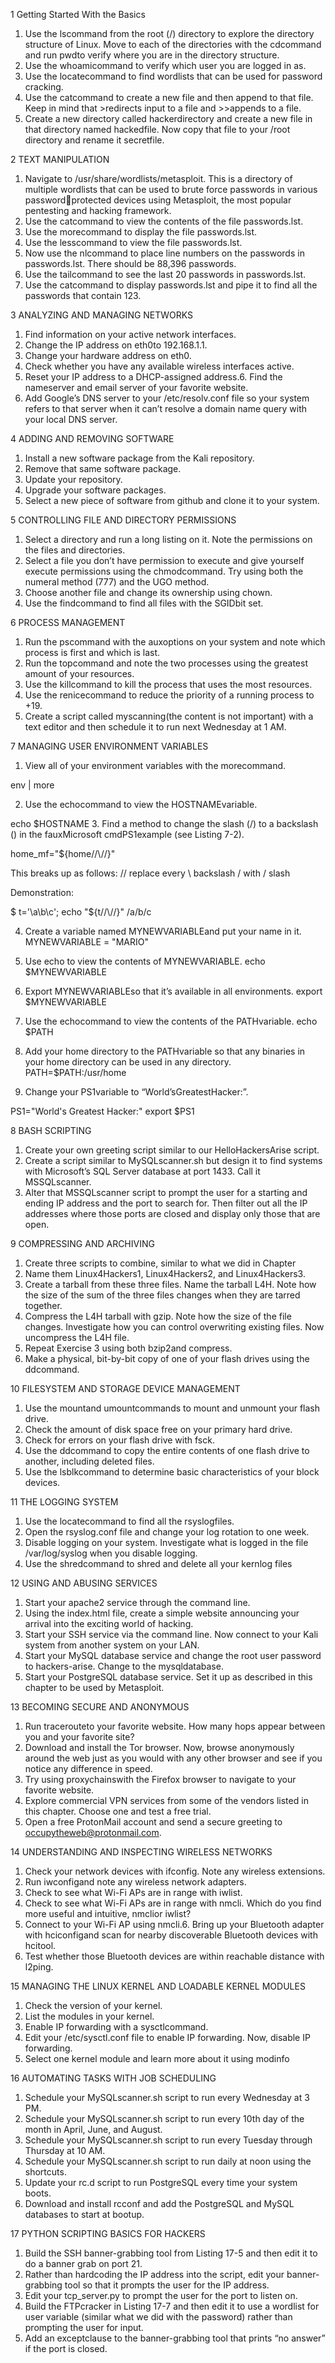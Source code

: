 1 Getting Started With the Basics

1. Use the lscommand from the root (/) directory to explore the
directory structure of Linux. Move to each of the directories with
the cdcommand and run pwdto verify where you are in the directory
structure.
2. Use the whoamicommand to verify which user you are logged in as.
3. Use the locatecommand to find wordlists that can be used for
password cracking.
4. Use the catcommand to create a new file and then append to that
file. Keep in mind that >redirects input to a file and >>appends to a
file.
5. Create a new directory called hackerdirectory and create a new file in
that directory named hackedfile. Now copy that file to your /root
directory and rename it secretfile.

2 TEXT MANIPULATION

1. Navigate to /usr/share/wordlists/metasploit. This is a directory of multiple
wordlists that can be used to brute force passwords in various passwordprotected devices using Metasploit, the most popular pentesting and
hacking framework.
2. Use the catcommand to view the contents of the file passwords.lst.
3. Use the morecommand to display the file passwords.lst.
4. Use the lesscommand to view the file passwords.lst.
5. Now use the nlcommand to place line numbers on the passwords in
passwords.lst. There should be 88,396 passwords.
6. Use the tailcommand to see the last 20 passwords in passwords.lst.
7. Use the catcommand to display passwords.lst and pipe it to find all the
passwords that contain 123.

3 ANALYZING AND MANAGING NETWORKS

1. Find information on your active network interfaces.
2. Change the IP address on eth0to 192.168.1.1.
3. Change your hardware address on eth0.
4. Check whether you have any available wireless interfaces active.
5. Reset your IP address to a DHCP-assigned address.6. Find the nameserver and email server of your favorite website.
7. Add Google’s DNS server to your /etc/resolv.conf file so your system
refers to that server when it can’t resolve a domain name query with
your local DNS server.

4 ADDING AND REMOVING SOFTWARE

1. Install a new software package from the Kali repository.
2. Remove that same software package.
3. Update your repository.
4. Upgrade your software packages.
5. Select a new piece of software from github and clone it to your
system.

5 CONTROLLING FILE AND DIRECTORY PERMISSIONS

1. Select a directory and run a long listing on it. Note the permissions
on the files and directories.
2. Select a file you don’t have permission to execute and give yourself
execute permissions using the chmodcommand. Try using both the
numeral method (777) and the UGO method.
3. Choose another file and change its ownership using chown.
4. Use the findcommand to find all files with the SGIDbit set.

6 PROCESS MANAGEMENT

1. Run the pscommand with the auxoptions on your system and note
which process is first and which is last.
2. Run the topcommand and note the two processes using the greatest
amount of your resources.
3. Use the killcommand to kill the process that uses the most
resources.
4. Use the renicecommand to reduce the priority of a running process
to +19.
5. Create a script called myscanning(the content is not important) with a
text editor and then schedule it to run next Wednesday at 1 AM.

7 MANAGING USER ENVIRONMENT VARIABLES

1. View all of your environment variables with the morecommand.

env | more

2. Use the echocommand to view the HOSTNAMEvariable.

echo $HOSTNAME
3. Find a method to change the slash (/) to a backslash (\) in the fauxMicrosoft cmdPS1example (see Listing 7-2).

home_mf="${home//\\//}"

This breaks up as follows:
    // replace every
    \\ backslash
    / with
    / slash

Demonstration:

$ t='\a\b\c'; echo "${t//\\//}"
/a/b/c

4. Create a variable named MYNEWVARIABLEand put your name in it.
 MYNEWVARIABLE = "MARIO"


5. Use echo to view the contents of MYNEWVARIABLE.
 echo $MYNEWVARIABLE

6. Export MYNEWVARIABLEso that it’s available in all environments.
export $MYNEWVARIABLE

7. Use the echocommand to view the contents of the PATHvariable.
echo $PATH

8. Add your home directory to the PATHvariable so that any binaries in your home directory can be used in any directory.
PATH=$PATH:/usr/home

9. Change your PS1variable to “World’sGreatestHacker:”.

PS1="World's Greatest Hacker:"
export $PS1

8 BASH SCRIPTING

1. Create your own greeting script similar to our HelloHackersArise
script.
2. Create a script similar to MySQLscanner.sh but design it to find
systems with Microsoft’s SQL Server database at port 1433. Call it
MSSQLscanner.
3. Alter that MSSQLscanner script to prompt the user for a starting and
ending IP address and the port to search for. Then filter out all the
IP addresses where those ports are closed and display only those that
are open.

9 COMPRESSING AND ARCHIVING

1. Create three scripts to combine, similar to what we did in Chapter
8. Name them Linux4Hackers1, Linux4Hackers2, and
Linux4Hackers3.
2. Create a tarball from these three files. Name the tarball L4H. Note
how the size of the sum of the three files changes when they are
tarred together.
3. Compress the L4H tarball with gzip. Note how the size of the file
changes. Investigate how you can control overwriting existing files.
Now uncompress the L4H file.
4. Repeat Exercise 3 using both bzip2and compress.
5. Make a physical, bit-by-bit copy of one of your flash drives using the
ddcommand.

10 FILESYSTEM AND STORAGE DEVICE MANAGEMENT

1. Use the mountand umountcommands to mount and unmount your
flash drive.
2. Check the amount of disk space free on your primary hard drive.
3. Check for errors on your flash drive with fsck.
4. Use the ddcommand to copy the entire contents of one flash drive
to another, including deleted files.
5. Use the lsblkcommand to determine basic characteristics of your
block devices.

11 THE LOGGING SYSTEM

1. Use the locatecommand to find all the rsyslogfiles.
2. Open the rsyslog.conf file and change your log rotation to one week.
3. Disable logging on your system. Investigate what is logged in the
file /var/log/syslog when you disable logging.
4. Use the shredcommand to shred and delete all your kernlog files

12 USING AND ABUSING SERVICES

1. Start your apache2 service through the command line.
2. Using the index.html file, create a simple website announcing your
arrival into the exciting world of hacking.
3. Start your SSH service via the command line. Now connect to your
Kali system from another system on your LAN.
4. Start your MySQL database service and change the root user
password to hackers-arise. Change to the mysqldatabase.
5. Start your PostgreSQL database service. Set it up as described in
this chapter to be used by Metasploit.

13 BECOMING SECURE AND ANONYMOUS

1. Run tracerouteto your favorite website. How many hops appear
between you and your favorite site?
2. Download and install the Tor browser. Now, browse anonymously
around the web just as you would with any other browser and see if
you notice any difference in speed.
3. Try using proxychainswith the Firefox browser to navigate to your
favorite website.
4. Explore commercial VPN services from some of the vendors listed
in this chapter. Choose one and test a free trial.
5. Open a free ProtonMail account and send a secure greeting to
occupytheweb@protonmail.com.

14 UNDERSTANDING AND INSPECTING WIRELESS NETWORKS

1. Check your network devices with ifconfig. Note any wireless
extensions.
2. Run iwconfigand note any wireless network adapters.
3. Check to see what Wi-Fi APs are in range with iwlist.
4. Check to see what Wi-Fi APs are in range with nmcli. Which do you
find more useful and intuitive, nmclior iwlist?
5. Connect to your Wi-Fi AP using nmcli.6. Bring up your Bluetooth adapter with hciconfigand scan for nearby
discoverable Bluetooth devices with hcitool.
7. Test whether those Bluetooth devices are within reachable distance
with l2ping.

15 MANAGING THE LINUX KERNEL AND LOADABLE KERNEL MODULES

1. Check the version of your kernel.
2. List the modules in your kernel.
3. Enable IP forwarding with a sysctlcommand.
4. Edit your /etc/sysctl.conf file to enable IP forwarding. Now, disable IP
forwarding.
5. Select one kernel module and learn more about it using modinfo

16 AUTOMATING TASKS WITH JOB SCHEDULING

1. Schedule your MySQLscanner.sh script to run every Wednesday at 3
PM.
2. Schedule your MySQLscanner.sh script to run every 10th day of the
month in April, June, and August.
3. Schedule your MySQLscanner.sh script to run every Tuesday
through Thursday at 10 AM.
4. Schedule your MySQLscanner.sh script to run daily at noon using the
shortcuts.
5. Update your rc.d script to run PostgreSQL every time your system
boots.
6. Download and install rcconf and add the PostgreSQL and MySQL
databases to start at bootup.

17 PYTHON SCRIPTING BASICS FOR HACKERS

1. Build the SSH banner-grabbing tool from Listing 17-5 and then
edit it to do a banner grab on port 21.
2. Rather than hardcoding the IP address into the script, edit your
banner-grabbing tool so that it prompts the user for the IP address.
3. Edit your tcp_server.py to prompt the user for the port to listen on.
4. Build the FTPcracker in Listing 17-7 and then edit it to use a
wordlist for user variable (similar what we did with the password)
rather than prompting the user for input.
5. Add an exceptclause to the banner-grabbing tool that prints “no
answer” if the port is closed.